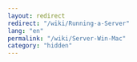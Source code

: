 ```yaml
---
layout: redirect
redirect: "/wiki/Running-a-Server"
lang: "en"
permalink: "/wiki/Server-Win-Mac"
category: "hidden"
---
```


